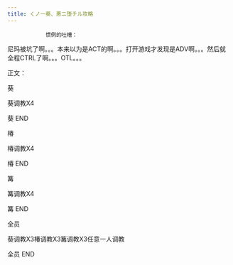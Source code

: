 ```yaml
---
title: くノ一葵、悪ニ堕チル攻略
---
```


                惯例的吐槽：

尼玛被坑了啊。。。本来以为是ACT的啊。。。打开游戏才发现是ADV啊。。。然后就全程CTRL了啊。。。OTL。。。

正文：

葵

葵调教X4

葵 END

椿

椿调教X4

椿 END

篝

篝调教X4

篝 END

全员

葵调教X3椿调教X3篝调教X3任意一人调教

全员 END
              
